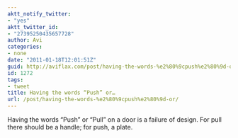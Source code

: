 ```yaml
---
aktt_notify_twitter:
- "yes"
aktt_twitter_id:
- "27395250435657728"
author: Avi
categories:
- none
date: "2011-01-18T12:01:51Z"
guid: http://aviflax.com/post/having-the-words-%e2%80%9cpush%e2%80%9d-or/
id: 1272
tags:
- tweet
title: Having the words “Push” or…
url: /post/having-the-words-%e2%80%9cpush%e2%80%9d-or/
---
```

Having the words “Push” or “Pull” on a door is a failure of design. For pull there should be a handle; for push, a plate.